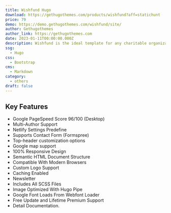 ```yaml
---
title: Wishfund Hugo
download: https://gethugothemes.com/products/wishfund?aff=statichunt
price: 79
demo: https://demo.gethugothemes.com/wishfund/site/
author: Gethugothemes
author_link: https://gethugothemes.com
date: 2023-01-11T00:00:00.000Z
description: Wishfund is the ideal template for any charitable organization or foundation. This NGO website theme can promote your charity organization and gain more audience to expand the activities.
ssg:
  - Hugo
css:
  - Bootstrap
cms:
  - Markdown
category:
  - others
draft: false
---
```


## Key Features

- Google PageSpeed Score 96/100 (Desktop)
- Multi-Author Support
- Netlify Settings Predefine
- Supports Contact Form (Formspree)
- Top-header customization options
- Google map support
- 100% Responsive Design
- Semantic HTML Document Structure
- Compatible With Modern Browsers
- Custom Logo Support
- Caching Enabled
- Newsletter
- Includes All SCSS Files
- Image Optimized With Hugo Pipe
- Google Font Loads From Webfont Loader
- Free Update and Lifetime Premium Support
- Detail Documentation.
